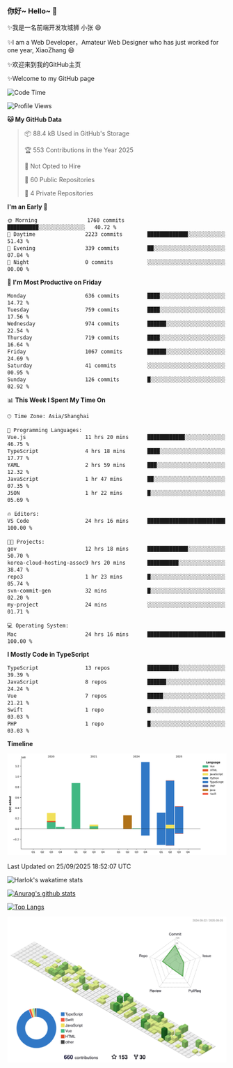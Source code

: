 ### 你好~ Hello~ 👋

✨我是一名前端开发攻城狮 小张 😄

✨I am a Web Developer，Amateur Web Designer who has just worked for one year, XiaoZhang 😄

✨欢迎来到我的GitHub主页

✨Welcome to my GitHub page
<!--
**7148505/7148505** is a ✨ _special_ ✨ repository because its `README.md` (this file) appears on your GitHub profile.

Here are some ideas to get you started:

- 🔭 I’m currently working on ...
- 🌱 I’m currently learning ...
- 👯 I’m looking to collaborate on ...
- 🤔 I’m looking for help with ...
- 💬 Ask me about ...
- 📫 How to reach me: ...
- 😄 Pronouns: ...
- ⚡ Fun fact: ...
-->

<!--START_SECTION:waka-->
![Code Time](http://img.shields.io/badge/Code%20Time-3%2C042%20hrs%202%20mins-blue)

![Profile Views](http://img.shields.io/badge/Profile%20Views-0-blue)

**🐱 My GitHub Data** 

> 📦 88.4 kB Used in GitHub's Storage 
 > 
> 🏆 553 Contributions in the Year 2025
 > 
> 🚫 Not Opted to Hire
 > 
> 📜 60 Public Repositories 
 > 
> 🔑 4 Private Repositories 
 > 
**I'm an Early 🐤** 

```text
🌞 Morning                1760 commits        ██████████░░░░░░░░░░░░░░░   40.72 % 
🌆 Daytime                2223 commits        █████████████░░░░░░░░░░░░   51.43 % 
🌃 Evening                339 commits         ██░░░░░░░░░░░░░░░░░░░░░░░   07.84 % 
🌙 Night                  0 commits           ░░░░░░░░░░░░░░░░░░░░░░░░░   00.00 % 
```
📅 **I'm Most Productive on Friday** 

```text
Monday                   636 commits         ████░░░░░░░░░░░░░░░░░░░░░   14.72 % 
Tuesday                  759 commits         ████░░░░░░░░░░░░░░░░░░░░░   17.56 % 
Wednesday                974 commits         ██████░░░░░░░░░░░░░░░░░░░   22.54 % 
Thursday                 719 commits         ████░░░░░░░░░░░░░░░░░░░░░   16.64 % 
Friday                   1067 commits        ██████░░░░░░░░░░░░░░░░░░░   24.69 % 
Saturday                 41 commits          ░░░░░░░░░░░░░░░░░░░░░░░░░   00.95 % 
Sunday                   126 commits         █░░░░░░░░░░░░░░░░░░░░░░░░   02.92 % 
```


📊 **This Week I Spent My Time On** 

```text
🕑︎ Time Zone: Asia/Shanghai

💬 Programming Languages: 
Vue.js                   11 hrs 20 mins      ████████████░░░░░░░░░░░░░   46.75 % 
TypeScript               4 hrs 18 mins       ████░░░░░░░░░░░░░░░░░░░░░   17.77 % 
YAML                     2 hrs 59 mins       ███░░░░░░░░░░░░░░░░░░░░░░   12.32 % 
JavaScript               1 hr 47 mins        ██░░░░░░░░░░░░░░░░░░░░░░░   07.35 % 
JSON                     1 hr 22 mins        █░░░░░░░░░░░░░░░░░░░░░░░░   05.69 % 

🔥 Editors: 
VS Code                  24 hrs 16 mins      █████████████████████████   100.00 % 

🐱‍💻 Projects: 
gov                      12 hrs 18 mins      █████████████░░░░░░░░░░░░   50.70 % 
korea-cloud-hosting-assoc9 hrs 20 mins       ██████████░░░░░░░░░░░░░░░   38.47 % 
repo3                    1 hr 23 mins        █░░░░░░░░░░░░░░░░░░░░░░░░   05.74 % 
svn-commit-gen           32 mins             █░░░░░░░░░░░░░░░░░░░░░░░░   02.20 % 
my-project               24 mins             ░░░░░░░░░░░░░░░░░░░░░░░░░   01.71 % 

💻 Operating System: 
Mac                      24 hrs 16 mins      █████████████████████████   100.00 % 
```

**I Mostly Code in TypeScript** 

```text
TypeScript               13 repos            ██████████░░░░░░░░░░░░░░░   39.39 % 
JavaScript               8 repos             ██████░░░░░░░░░░░░░░░░░░░   24.24 % 
Vue                      7 repos             █████░░░░░░░░░░░░░░░░░░░░   21.21 % 
Swift                    1 repo              █░░░░░░░░░░░░░░░░░░░░░░░░   03.03 % 
PHP                      1 repo              █░░░░░░░░░░░░░░░░░░░░░░░░   03.03 % 
```



**Timeline**

![Lines of Code chart](https://raw.githubusercontent.com/littleCareless/littleCareless/master/assets/bar_graph.png)


 Last Updated on 25/09/2025 18:52:07 UTC
<!--END_SECTION:waka-->
![Harlok's wakatime stats](https://github-readme-stats.vercel.app/api/wakatime?username=littleCareless)

[![Anurag's github stats](https://github-readme-stats.vercel.app/api?username=littleCareless)](https://github.com/anuraghazra/github-readme-stats)

[![Top Langs](https://github-readme-stats.vercel.app/api/top-langs/?username=littleCareless&layout=compact)](https://github.com/anuraghazra/github-readme-stats)

![](./profile-3d-contrib/profile-green-animate.svg)
